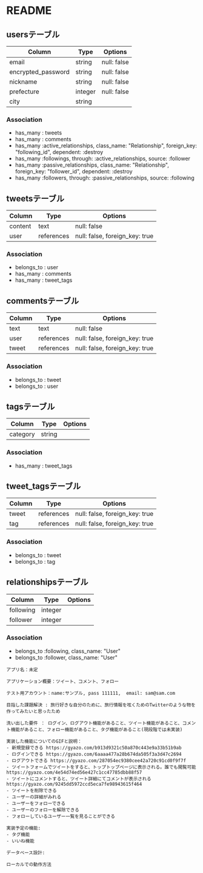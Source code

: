 # README

## usersテーブル

| Column             | Type       | Options       |
| ------------------ | ---------- | ------------- |
| email              | string     | null: false   |
| encrypted_password | string     | null: false   |
| nickname           | string     | null: false   |
| prefecture         | integer    | null: false   |
| city               | string     |               |


### Association
- has_many : tweets
- has_many : comments
- has_many :active_relationships, class_name: "Relationship", foreign_key: "following_id", dependent: :destroy
- has_many :followings, through: :active_relationships, source: :follower
- has_many :passive_relationships, class_name: "Relationship", foreign_key: "follower_id", dependent: :destroy
- has_many :followers, through: :passive_relationships, source: :following 



## tweetsテーブル

| Column             | Type       | Options                          |
| ------------------ | ---------- | -------------------------------- |
| content            | text       | null: false                      |
| user               | references | null: false, foreign_key: true   |

### Association
- belongs_to : user
- has_many   : comments
- has_many   : tweet_tags




## commentsテーブル

| Column             | Type       | Options                         |
| ------------------ | ---------- | ------------------------------  |
| text               | text       | null: false                     |
| user               | references | null: false, foreign_key: true  |
| tweet              | references | null: false, foreign_key: true  |

### Association
- belongs_to : tweet
- belongs_to : user


## tagsテーブル

| Column             | Type       | Options       |
| ------------------ | ---------- | ------------- |
| category           | string     |               |

### Association
- has_many : tweet_tags



## tweet_tagsテーブル

| Column             | Type       | Options                          |
| ------------------ | ---------- | -------------------------------- |
| tweet              | references | null: false, foreign_key: true   |
| tag                | references | null: false, foreign_key: true   |

### Association
- belongs_to : tweet
- belongs_to : tag


## relationshipsテーブル

| Column             | Type       | Options                                     |
| ------------------ | ---------- | ------------------------------------------- |
| following          | integer    |                                             |
| follower           | integer    |                                             |

### Association
- belongs_to :following, class_name: "User"
- belongs_to :follower, class_name: "User"

```
アプリ名：未定
```

```
アプリケーション概要：ツイート、コメント、フォロー
```

```
テスト用アカウント：name:サンプル, pass 111111,  email: sam@sam.com
```

```
目指した課題解決 : 旅行好きな自分のために、旅行情報を呟くためのTwitterのような物を作ってみたいと思ったため
```

```
洗い出した要件 ： ログイン、ログアウト機能があること、ツイート機能があること、コメント機能があること、フォロー機能があること、タグ機能があること(現段階では未実装)
```

```
実装した機能についてのGIFと説明：
- 新規登録できる https://gyazo.com/b913d9321c50a870c443e9a33b51b9ab
- ログインできる https://gyazo.com/6aaaa477a28b674da505f3a3d47c2694
- ログアウトできる https://gyazo.com/287054ec9380cee42a720c91cd0f9f7f
- ツイートフォームでツイートをすると、トップトップページに表示される。誰でも閲覧可能 https://gyazo.com/4e54d74ed56e427c1cc47785dbb88f57
- ツイートにコメントすると、ツイート詳細にてコメントが表示される https://gyazo.com/9245dd5972ccd5eca7fe98943615f464
- ツイートを削除できる
- ユーザーの詳細がみれる
- ユーザーをフォローできる
- ユーザーのフォローを解除できる
- フォローしているユーザー一覧を見ることができる
```

```
実装予定の機能:
- タグ機能
- いいね機能
```

```
データベース設計:

```

```
ローカルでの動作方法
```

 








